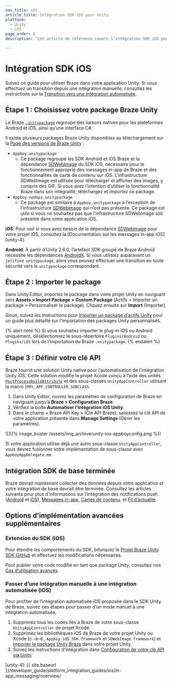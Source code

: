 ```yaml
---
nav_title: iOS
article_title: Intégration SDK iOS pour Unity
platform: 
  - Unity
  - iOS
page_order: 0
description: "Cet article de référence couvre l’intégration SDK iOS pour la plateforme Unity."

---
```


# Intégration SDK iOS

Suivez ce guide pour utiliser Braze dans votre application Unity. Si vous effectuez un transition depuis une intégration manuelle, consultez les instructions sur la [Transition vers une intégration automatisée][5].

## Étape 1 : Choisissez votre package Braze Unity

Le Braze [`.unitypackage`][41] regroupe des liaisons natives pour les plateformes Android et iOS, ainsi qu’une interface C#.

Il existe plusieurs packages Braze Unity disponibles au téléchargement sur la [Page des versions de Braze Unity][42] :
- `Appboy.unitypackage`
    - Ce package regroupe les SDK Android et iOS Braze et la dépendance [SDWebImage][unity-1] du SDK iOS, nécessaire pour le fonctionnement approprié des messages in-app de Braze et des fonctionnalités de carte de contenu sur iOS. L’infrastructure SDWebImage est utilisée pour télécharger et afficher des images, y compris des GIF. Si vous avez l’intention d’utiliser la fonctionnalité Braze dans son intégralité, téléchargez et importez ce package.
- `Appboy-nodeps.unitypackage`
    - Ce package est similaire à `Appboy.unitypackage` à l’exception de l’infrastructure [SDWebImage][unity-1] qui n’est pas présente. Ce package est utile si vous ne souhaitez pas que l’infrastructure SDWebImage soit présente dans votre application iOS.

**iOS**: Pour voir si vous avez besoin de la dépendance [SDWebImage][unity-1] pour votre projet iOS, consultez la [Documentation sur les messages in-app iOS][unity-4].<br>

**Android**: À partir d’Unity 2.6.0, l’artefact SDK groupé de Braze Android nécessite les dépendances [AndroidX][unity-3]. Si vous utilisiez auparavant un `jetified unitypackage`, alors vous pouvez effectuer une transition en toute sécurité vers le `unitypackage` correspondant.

## Étape 2 : Importer le package

Dans Unity Editor, importez le package dans votre projet Unity en naviguant vers **Assets > Import Package > Custom Package** (Actifs > Importer un package > Personnaliser le package). Cliquez ensuite sur **Import** (Importer).

Sinon, suivez les instructions pour [Importer un package d’actifs Unity][41] pour un guide plus détaillé sur l’importation des packages Unity personnalisés. 

{% alert note %}
Si vous souhaitez importer le plug-in iOS ou Android uniquement, désélectionnez le sous-répertoire `Plugins/Android` ou `Plugins/iOS` lors de l’importation du Braze `.unitypackage`.
{% endalert %}

## Étape 3 : Définir votre clé API

Braze fournit une solution Unity native pour l’automatisation de l’intégration Unity iOS. Cette solution modifie le projet Xcode conçu à l’aide des unités [`PostProcessBuildAttribute`](http://docs.unity3d.com/ScriptReference/Callbacks.PostProcessBuildAttribute.html) et des sous-classes `UnityAppController` utilisant la macro `IMPL_APP_CONTROLLER_SUBCLASS`.

1. Dans Unity Editor, ouvrez les paramètres de configuration de Braze en naviguant jusqu’à **Braze > Configuration Braze**.
2. Vérifiez la boîte **Automatiser l’intégration iOS Unity**.
3. Dans le champ « Braze API Key » (Clé API Braze), saisissez la clé API de votre application présente dans **Manage Settings** (Gérer les paramètres).

![]({% image_buster /assets/img_archive/unity-ios-appboyconfig.png %})

Si votre application utilise déjà une autre sous-classe `UnityAppController`, vous devrez fusionner votre implémentation de sous-classe avec `AppboyAppDelegate.mm`.

## Intégration SDK de base terminée

Braze devrait maintenant collecter des données depuis votre application et votre intégration de base devrait être terminée. Consultez les articles suivants pour plus d’informations sur l’intégration des notifications push ([Android][53] et [iOS][50]), [Messages in-app][34], [Cartes de contenu][40], et [Fil d’actualité][35].

## Options d’implémentation avancées supplémentaires

### Extension du SDK (iOS)

Pour étendre les comportements du SDK, bifurquez le [Projet Braze Unity SDK GitHub](https://github.com/appboy/appboy-unity-sdk) et effectuez les modifications nécessaires.

Pour publier votre code modifié en tant que package Unity, consultez nos [Cas d’utilisation avancés]({{site.baseurl}}/developer_guide/platform_integration_guides/unity/Advanced_Use_Cases/advanced_use_cases).

### Passer d’une intégration manuelle à une intégration automatisée (iOS)

Pour profiter de l’intégration automatisée iOS proposée dans le SDK Unity de Braze, suivez ces étapes pour passer d’un mode manuel à une intégration automatisée.

1. Supprimez tous les codes liés à Braze de votre sous-classe `UnityAppController` de projet Xcode.
2. Supprimez les bibliothèques iOS de Braze de votre projet Unity ou Xcode (c.-à-d., `Appboy_iOS_SDK.framework` et `SDWebImage.framework`) et [importer le package Unity Braze](#step-1-importing-the-braze-unity-package) dans votre projet Unity.
3. Suivez les instructions d’intégration dans [Configuration de votre clé API via Unity](#step-2-setting-your-api-key).

[5]: #transitioning-from-manual-to-automated-integration-ios
[34]: {{site.baseurl}}/developer_guide/platform_integration_guides/unity/in-app_messaging/
[35]: {{site.baseurl}}/developer_guide/platform_integration_guides/unity/news_feed/
[40]: {{site.baseurl}}/developer_guide/platform_integration_guides/unity/content_cards/
[41]: https://docs.unity3d.com/Manual/AssetPackages.html
[42]: https://github.com/Appboy/appboy-unity-sdk/releases
[50]: {{site.baseurl}}/developer_guide/platform_integration_guides/unity/push_notifications/ios/
[53]: {{site.baseurl}}/developer_guide/platform_integration_guides/unity/push_notifications/android/
[unity-1]: https://github.com/SDWebImage/SDWebImage
[unity-2]: https://firebase.google.com/docs/unity/setup
[unity-3]: https://developer.android.com/jetpack/androidx
[unity-4]: {{ site.baseurl }}/developer_guide/platform_integration_guides/ios/in-app_messaging/overview/
